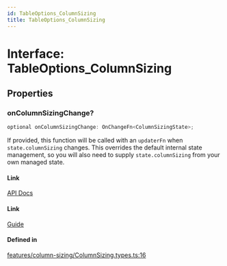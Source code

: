 ```yaml
---
id: TableOptions_ColumnSizing
title: TableOptions_ColumnSizing
---
```


# Interface: TableOptions\_ColumnSizing

## Properties

### onColumnSizingChange?

```ts
optional onColumnSizingChange: OnChangeFn<ColumnSizingState>;
```

If provided, this function will be called with an `updaterFn` when `state.columnSizing` changes. This overrides the default internal state management, so you will also need to supply `state.columnSizing` from your own managed state.

#### Link

[API Docs](https://tanstack.com/table/v8/docs/api/features/column-sizing#oncolumnsizingchange)

#### Link

[Guide](https://tanstack.com/table/v8/docs/guide/column-sizing)

#### Defined in

[features/column-sizing/ColumnSizing.types.ts:16](https://github.com/TanStack/table/blob/main/packages/table-core/src/features/column-sizing/ColumnSizing.types.ts#L16)
